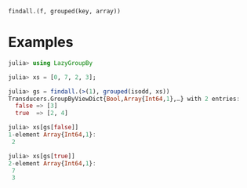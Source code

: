     findall.(f, grouped(key, array))

# Examples

```julia
julia> using LazyGroupBy

julia> xs = [0, 7, 2, 3];

julia> gs = findall.(>(1), grouped(isodd, xs))
Transducers.GroupByViewDict{Bool,Array{Int64,1},…} with 2 entries:
  false => [3]
  true  => [2, 4]

julia> xs[gs[false]]
1-element Array{Int64,1}:
 2

julia> xs[gs[true]]
2-element Array{Int64,1}:
 7
 3
```
